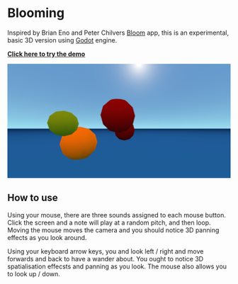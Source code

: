 # Blooming

Inspired by Brian Eno and Peter Chilvers [Bloom](https://apps.apple.com/us/app/bloom/id292792586) app, this is an experimental, basic 3D version using [Godot](https://godotengine.org/) engine.

**[Click here to try the demo](https://dmgarland.github.io/blooming/)**

![Screenshot with some visible notes](screenshots/demo.png)

## How to use

Using your mouse, there are three sounds assigned to each mouse button. Click the screen and a note will play at a random pitch, and then loop. Moving the mouse moves the camera and you should notice 3D panning effects as you look around.

Using your keyboard arrow keys, you and look left / right and move forwards and back to have a wander about. You ought to notice 3D spatialisation effecsts and panning as you look. The mouse also allows you to look up / down.
